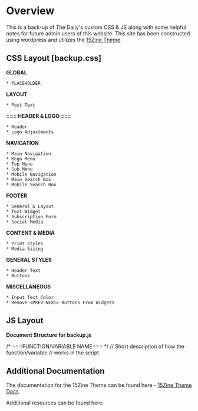 # Overview

This is a back-up of The Daily's custom CSS & JS along with some helpful notes for future admin users of this website. This site has been constructed using wordpress and utilizes the [15Zine Theme](https://themeforest.net/item/15zine-hd-magazine-newspaper-wordpress-theme/10802918).


## CSS Layout [backup.css]

**GLOBAL**

    * PLACEHOLDER

**LAYOUT**

    * Post Text

**=== HEADER & LOGO ===**

    * Header
    * Logo Adjustments

**NAVIGATION**

    * Main Navigation
    * Mega Menu
    * Top Menu
    * Sub Menu
    * Mobile Navigation
    * Main Search Box
    * Mobile Search Box

**FOOTER**

    * General & Layout
    * Text Widget
    * Subscription Form
    * Social Media

**CONTENT & MEDIA**

    * Print Styles
    * Media Sizing

**GENERAL STYLES**

    * Header Text
    * Buttons

**MISCELLANEOUS**

    * Input Text Color
    * Remove <PREV-NEXT> Buttons From Widgets
    


## JS Layout

**Document Structure for backup.js**  

/* ===FUNCTION/VARIABLE NAME=== */
// Short description of how the function/variable
// works in the script


## Additional Documentation

The documentation for the 15Zine Theme can be found here - [15Zine Theme Docs](http://docs.cubellthemes.com/15zine/).

Additional resources can be found here: